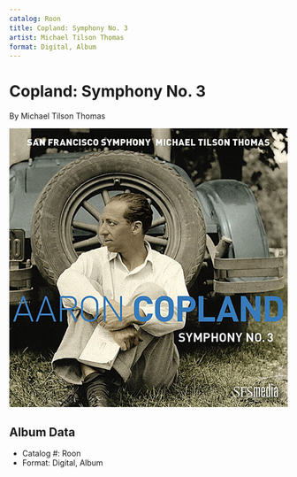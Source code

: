 ```yaml
---
catalog: Roon
title: Copland: Symphony No. 3
artist: Michael Tilson Thomas
format: Digital, Album
---
```


# Copland: Symphony No. 3

By Michael Tilson Thomas

![](../../assets/albumcovers/Michael_Tilson_Thomas-Copland-_Symphony_No_3.png)

## Album Data

- Catalog #: Roon
- Format: Digital, Album

